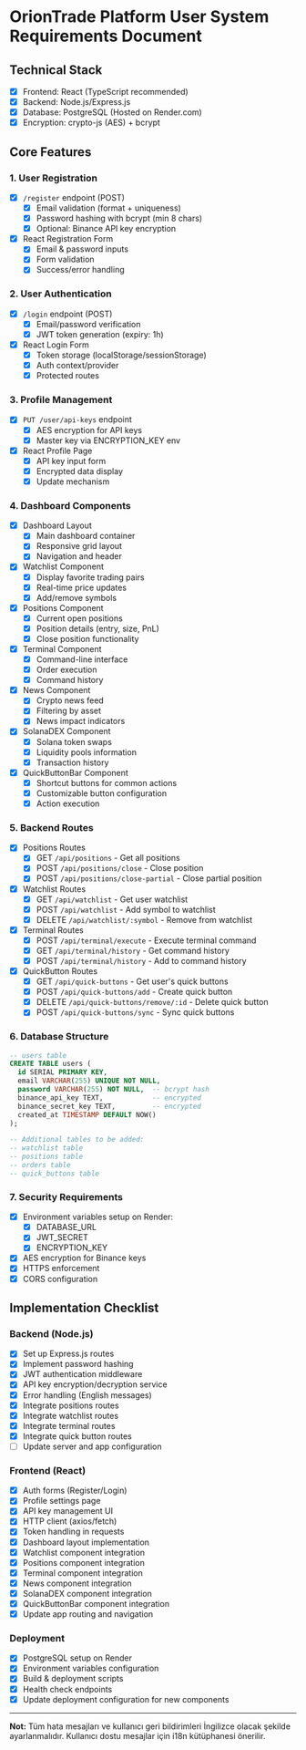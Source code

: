 # OrionTrade Platform User System Requirements Document

## Technical Stack
- [x] Frontend: React (TypeScript recommended)
- [x] Backend: Node.js/Express.js
- [x] Database: PostgreSQL (Hosted on Render.com)
- [x] Encryption: crypto-js (AES) + bcrypt

## Core Features

### 1. User Registration
- [x] `/register` endpoint (POST)
  - [x] Email validation (format + uniqueness)
  - [x] Password hashing with bcrypt (min 8 chars)
  - [x] Optional: Binance API key encryption
- [x] React Registration Form
  - [x] Email & password inputs
  - [x] Form validation
  - [x] Success/error handling

### 2. User Authentication
- [x] `/login` endpoint (POST)
  - [x] Email/password verification
  - [x] JWT token generation (expiry: 1h)
- [x] React Login Form
  - [x] Token storage (localStorage/sessionStorage)
  - [x] Auth context/provider
  - [x] Protected routes

### 3. Profile Management
- [x] `PUT /user/api-keys` endpoint
  - [x] AES encryption for API keys
  - [x] Master key via ENCRYPTION_KEY env
- [x] React Profile Page
  - [x] API key input form
  - [x] Encrypted data display
  - [x] Update mechanism

### 4. Dashboard Components
- [x] Dashboard Layout
  - [x] Main dashboard container
  - [x] Responsive grid layout
  - [x] Navigation and header
- [x] Watchlist Component
  - [x] Display favorite trading pairs
  - [x] Real-time price updates
  - [x] Add/remove symbols
- [x] Positions Component
  - [x] Current open positions
  - [x] Position details (entry, size, PnL)
  - [x] Close position functionality
- [x] Terminal Component
  - [x] Command-line interface
  - [x] Order execution
  - [x] Command history
- [x] News Component
  - [x] Crypto news feed
  - [x] Filtering by asset
  - [x] News impact indicators
- [x] SolanaDEX Component
  - [x] Solana token swaps
  - [x] Liquidity pools information
  - [x] Transaction history
- [x] QuickButtonBar Component
  - [x] Shortcut buttons for common actions
  - [x] Customizable button configuration
  - [x] Action execution

### 5. Backend Routes
- [x] Positions Routes
  - [x] GET `/api/positions` - Get all positions
  - [x] POST `/api/positions/close` - Close position
  - [x] POST `/api/positions/close-partial` - Close partial position
- [x] Watchlist Routes
  - [x] GET `/api/watchlist` - Get user watchlist
  - [x] POST `/api/watchlist` - Add symbol to watchlist
  - [x] DELETE `/api/watchlist/:symbol` - Remove from watchlist
- [x] Terminal Routes
  - [x] POST `/api/terminal/execute` - Execute terminal command
  - [x] GET `/api/terminal/history` - Get command history
  - [x] POST `/api/terminal/history` - Add to command history
- [x] QuickButton Routes
  - [x] GET `/api/quick-buttons` - Get user's quick buttons
  - [x] POST `/api/quick-buttons/add` - Create quick button
  - [x] DELETE `/api/quick-buttons/remove/:id` - Delete quick button
  - [x] POST `/api/quick-buttons/sync` - Sync quick buttons

### 6. Database Structure
```sql
-- users table
CREATE TABLE users (
  id SERIAL PRIMARY KEY,
  email VARCHAR(255) UNIQUE NOT NULL,
  password VARCHAR(255) NOT NULL,  -- bcrypt hash
  binance_api_key TEXT,            -- encrypted
  binance_secret_key TEXT,         -- encrypted
  created_at TIMESTAMP DEFAULT NOW()
);

-- Additional tables to be added:
-- watchlist table
-- positions table
-- orders table
-- quick_buttons table
```

### 7. Security Requirements
- [x] Environment variables setup on Render:
  - [x] DATABASE_URL
  - [x] JWT_SECRET
  - [x] ENCRYPTION_KEY
- [x] AES encryption for Binance keys
- [x] HTTPS enforcement
- [x] CORS configuration

## Implementation Checklist

### Backend (Node.js)
- [x] Set up Express.js routes
- [x] Implement password hashing
- [x] JWT authentication middleware
- [x] API key encryption/decryption service
- [x] Error handling (English messages)
- [x] Integrate positions routes
- [x] Integrate watchlist routes
- [x] Integrate terminal routes
- [x] Integrate quick button routes
- [ ] Update server and app configuration

### Frontend (React)
- [x] Auth forms (Register/Login)
- [x] Profile settings page
- [x] API key management UI
- [x] HTTP client (axios/fetch)
- [x] Token handling in requests
- [x] Dashboard layout implementation
- [x] Watchlist component integration
- [x] Positions component integration
- [x] Terminal component integration
- [x] News component integration
- [x] SolanaDEX component integration
- [x] QuickButtonBar component integration
- [x] Update app routing and navigation

### Deployment
- [x] PostgreSQL setup on Render
- [x] Environment variables configuration
- [x] Build & deployment scripts
- [x] Health check endpoints
- [x] Update deployment configuration for new components

---

**Not:** Tüm hata mesajları ve kullanıcı geri bildirimleri İngilizce olacak şekilde ayarlanmalıdır. Kullanıcı dostu mesajlar için i18n kütüphanesi önerilir. 